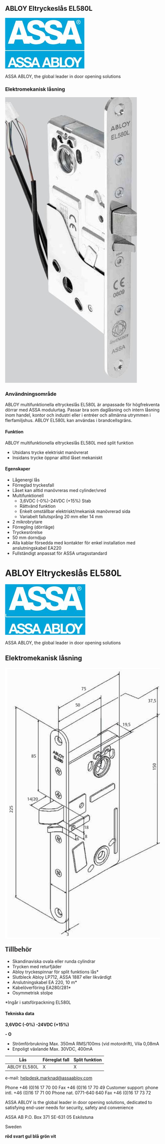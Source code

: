 ## ABLOY Eltryckeslås EL580L

![](_page_0_Picture_1.jpeg)

ASSA ABLOY, the global leader in door opening solutions

### Elektromekanisk låsning

![](_page_0_Picture_4.jpeg)

### **Användningsområde**

ABLOY multifunktionella eltryckeslås EL580L är anpassade för högfrekventa dörrar med ASSA modulurtag. Passar bra som daglåsning och intern låsning inom handel, kontor och industri eller i entréer och allmänna utrymmen i flerfamiljshus. ABLOY EL580L kan användas i brandcellsgräns.

#### **Funktion**

ABLOY multifunktionella eltryckeslås EL580L med split funktion

- Utsidans trycke elektriskt manövrerat
- Insidans trycke öppnar alltid låset mekaniskt

#### **Egenskaper**

- Lågenergi lås
- Förreglad tryckesfall
- Låset kan alltid manövreras med cylinder/vred
- Multifunktionell
	- 3,6VDC (-0%)-24VDC (+15%) Stab
	- Rättvänd funktion
	- Enkelt omställbar elektriskt/mekanisk manövrerad sida
	- Variabelt fallutsprång 20 mm eller 14 mm
- 2 mikrobrytare
- Förregling (dörrläge)
- Tryckesrörelse
- 50 mm dorndjup
- Alla kablar försedda med kontakter för enkel installation med anslutningskabel EA220
- Fullständigt anpassat för ASSA urtagsstandard

# ABLOY Eltryckeslås EL580L

![](_page_1_Picture_1.jpeg)

ASSA ABLOY, the global leader in door opening solutions

## Elektromekanisk låsning

![](_page_1_Picture_4.jpeg)

![](_page_1_Figure_5.jpeg)

- Skandinaviska ovala eller runda cylindrar
- Trycken med returfjäder
- Abloy tryckespinnar för split funktions lås*
- Slutbleck Abloy LP712, ASSA 1887 eller likvärdigt
- Anslutningskabel EA 220, 10 m*
- Kabelöverföring EA280/281*
- Osymmetrisk stolpe

*Ingår i satsförpackning EL580L

#### **Tekniska data**

**3,6VDC (-0%) -24VDC (+15%)**

**- O**

- Strömförbrukning Max. 350mA RMS/100ms (vid motordrift), Vila 0,08mA
- Enpoligt växlande Max. 30VDC, 400mA

| Lås          | Förreglat fall | Split funktion |
|--------------|----------------|----------------|
| ABLOY EL580L | X              | X              |

e-mail: helpdesk.marknad@assaabloy.com

Phone +46 (0)16 17 70 00 Fax +46 (0)16 17 70 49 Customer support: phone intl. +46 (0)16 17 71 00 Phone nat. 0771-640 640 Fax +46 (0)16 17 73 72

ASSA ABLOY is the global leader in door opening solutions, dedicated to satisfying end-user needs for security, safety and convenience

ASSA AB P.O. Box 371 SE-631 05 Eskilstuna

Sweden

**röd svart gul blå grön vit**
